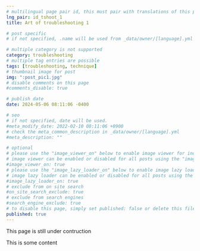 ```yaml
---
# multilingual page pair id, this must pair with translations of this page. (This name must be unique)
lng_pair: id_tshoot_1
title: Art of troubleshooting 1

# post specific
# if not specified, .name will be used from _data/owner/[language].yml

# multiple category is not supported
category: troubleshooting
# multiple tag entries are possible
tags: [troubleshooting, technique]
# thumbnail image for post
img: ":post_pic1.jpg"
# disable comments on this page
#comments_disable: true

# publish date
date: 2024-05-06 08:11:06 -0400

# seo
# if not specified, date will be used.
#meta_modify_date: 2022-02-10 08:11:06 +0900
# check the meta_common_description in _data/owner/[language].yml
#meta_description: ""

# optional
# please use the "image_viewer_on" below to enable image viewer for individual pages or posts (_posts/ or [language]/_posts folders).
# image viewer can be enabled or disabled for all posts using the "image_viewer_posts: true" setting in _data/conf/main.yml.
#image_viewer_on: true
# please use the "image_lazy_loader_on" below to enable image lazy loader for individual pages or posts (_posts/ or [language]/_posts folders).
# image lazy loader can be enabled or disabled for all posts using the "image_lazy_loader_posts: true" setting in _data/conf/main.yml.
#image_lazy_loader_on: true
# exclude from on site search
#on_site_search_exclude: true
# exclude from search engines
#search_engine_exclude: true
# to disable this page, simply set published: false or delete this file
published: true
---
```

<!-- outline-start -->

This page is still under contruction

<!-- outline-end -->

This is some content